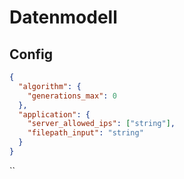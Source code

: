 # Datenmodell

## Config

```json
{
  "algorithm": {
    "generations_max": 0
  },
  "application": {
    "server_allowed_ips": ["string"],
    "filepath_input": "string"
  }
}
```
``